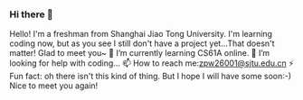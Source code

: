 ### Hi there 👋

<!--
**KAG-Ming/KAG-Ming** is a ✨ _special_ ✨ repository because its `README.md` (this file) appears on your GitHub profile.

Here are some ideas to get you started:

- 🔭 I’m currently working on ...
- 🌱 I’m currently learning ...
- 👯 I’m looking to collaborate on ...
- 🤔 I’m looking for help with ...
- 💬 Ask me about ...
- 📫 How to reach me: ...
- 😄 Pronouns: ...
- ⚡ Fun fact: ...
-->
Hello! I'm a freshman from Shanghai Jiao Tong University. I'm learning coding now, but as you see I still don't have a project yet...That doesn't matter! Glad to meet you~
🌱 I’m currently learning CS61A online.
🤔 I’m looking for help with coding...
📫 How to reach me:zpw26001@sjtu.edu.cn
⚡ Fun fact: oh there isn't this kind of thing. But I hope I will have some soon:-)
Nice to meet you again!
